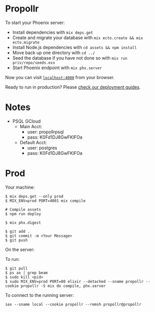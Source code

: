 # Propollr

To start your Phoenix server:

  * Install dependencies with `mix deps.get`
  * Create and migrate your database with `mix ecto.create && mix ecto.migrate`
  * Install Node.js dependencies with `cd assets && npm install`
  * Move back up one directory with `cd ../`
  * Seed the database if you have not done so with `mix run priv/repo/seeds.exs`
  * Start Phoenix endpoint with `mix phx.server`

Now you can visit [`localhost:4000`](http://localhost:4000) from your browser.

Ready to run in production? Please [check our deployment guides](http://www.phoenixframework.org/docs/deployment).


# Notes

* PSQL GCloud
  * Main Acct:
    * user: propollrpsql
    * pass: K0Fd1DJ8GwFKlFOa
  * Default Acct:
    * user: postgres
    * pass: K0Fd1DJ8GwFKlFOa


# Prod

Your machine:

```
$ mix deps.get --only prod
$ MIX_ENV=prod PORT=4001 mix compile

# Compile assets
$ npm run deploy

$ mix phx.digest

$ git add .
$ git commit -m <Your Message>
$ git push
```

On the server:


To run:
```
$ git pull
$ ps ax | grep beam
$ sudo kill <pid>
$ sudo MIX_ENV=prod PORT=80 elixir --detached --sname propollr --cookie propollr -S mix do compile, phx.server
```

To connect to the running server:
```
iex --sname local --cookie propollr --remsh propollr@propollr
```